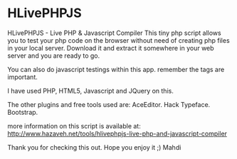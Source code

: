 # HLivePHPJS
 
 HLivePHPJS - Live PHP & Javascript Compiler
 This tiny php script allows you to test your php code on the browser without need of 
 creating php files in your local server. Download it and extract it somewhere in your
 web server and you are ready to go. 
 
 You can also do javascript testings within this app. remember the <?php ?> tags are important. 
 
 I have used PHP, HTML5, Javascript and JQuery on this. 
 
 The other plugins and free tools used are:
 AceEditor.
 Hack Typeface.
 Bootstrap.
 
 
 more information on this script is available at: http://www.hazaveh.net/tools/hlivephpjs-live-php-and-javascript-compiler
 
 Thank you for checking this out. 
 Hope you enjoy it ;)
 Mahdi
 
 
